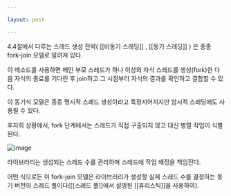 ```yaml
---

layout: post

---
```


4.4절에서 다루는 스레드 생성 전략( [[비동기 스레딩]] , [[동기 스레딩]] ) 은 종종 fork-join 모델로 알려져 있다.

이 메소드를 사용하면 메인 부모 스레드가 하나 이상의 자식 스레드를 생성(fork)한 다음 자식의 종료를 기다린 후 join하고 그 시점부터 자식의 결과를 확인하고 결합할 수 있다.

이 동기식 모델은 종종 명시적 스레드 생성이라고 특정지어지지만 암시적 스레딩에도 사용될 수 있다.

후자희 상황에서, fork 단계에서는 스레드가 직접 구출되지 않고 대신 병렬 작업이 식별된다.

![image](https://user-images.githubusercontent.com/116250393/213496876-d4ed548f-85ad-4db0-ae4d-a54a3d98e969.png)

라이브러리는 생성되는 스레드 수를 관리하며 스레드에 작업 배정을 책임진다.

어떤 식으로든 이 fork-join 모델은 라이브러리가 생성할 실제 스레드 수를 결정하는 동기 버전의 스레드 풀이다([[스레드 풀]]에서 설명된 [[휴리스틱]]을 사용하여).
